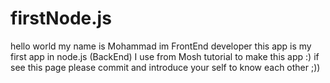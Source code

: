 # firstNode.js
hello world
my name is Mohammad im FrontEnd developer 
this app is my first app in node.js (BackEnd)
I use from Mosh tutorial to make this app :)
if see this page please commit and introduce your self to know each other ;))

